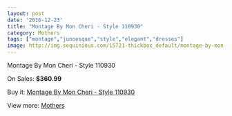 ```yaml
---
layout: post
date: '2016-12-23'
title: "Montage By Mon Cheri - Style 110930"
category: Mothers
tags: ["montage","junoesque","style","elegant","dresses"]
image: http://img.sequinious.com/15721-thickbox_default/montage-by-mon-cheri-style-110930.jpg
---
```

Montage By Mon Cheri - Style 110930

On Sales: **$360.99**
<a href="https://www.sequinious.com/mothers/7438-montage-by-mon-cheri-style-110930.html"><amp-img layout="responsive" width="600" height="600" src="//img.sequinious.com/15721-thickbox_default/montage-by-mon-cheri-style-110930.jpg" alt="Montage By Mon Cheri - Style 110930 0" /></a>

Buy it: [Montage By Mon Cheri - Style 110930](https://www.sequinious.com/mothers/7438-montage-by-mon-cheri-style-110930.html "Montage By Mon Cheri - Style 110930")

View more: [Mothers](https://www.sequinious.com/6-mothers "Mothers")